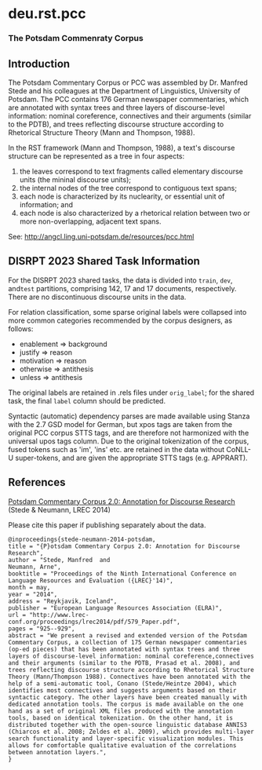 # deu.rst.pcc

### The Potsdam Commenraty Corpus


## Introduction

The Potsdam Commentary Corpus or PCC was assembled by Dr. Manfred Stede and his colleagues at the Department of Linguistics, University of Potsdam. The PCC contains 176 German newspaper commentaries, which are annotated with syntax trees and three layers of discourse-level information: nominal coreference, connectives and their arguments (similar to the PDTB), and trees reflecting discourse structure according to Rhetorical Structure Theory (Mann and Thompson, 1988).

In the RST framework (Mann and Thompson, 1988), a text's discourse structure can be represented as a tree in four aspects:

1. the leaves correspond to text fragments called elementary discourse units (the mininal discourse units);
2. the internal nodes of the tree correspond to contiguous text spans;
3. each node is characterized by its nuclearity, or essential unit of information; and
4. each node is also characterized by a rhetorical relation between two or more non-overlapping, adjacent text spans.

See: http://angcl.ling.uni-potsdam.de/resources/pcc.html


## DISRPT 2023 Shared Task Information

For the DISRPT 2023 shared tasks, the data is divided into `train`, `dev`, and`test` partitions,
comprising 142, 17 and 17 documents, respectively.
There are no discontinuous discourse units in the data.

For relation classification, some sparse original labels were collapsed into more common categories recommended by the corpus designers, as follows:

* enablement => background
* justify => reason
* motivation => reason
* otherwise => antithesis
* unless => antithesis

The original labels are retained in .rels files under `orig_label`;
for the shared task, the final `label` column should be predicted.

Syntactic (automatic) dependency parses are made available using Stanza
with the 2.7 GSD model for German, but xpos tags are taken from the original PCC corpus STTS tags,
and are therefore not harmonized with the universal upos tags column.
Due to the original tokenization of the corpus,
fused tokens such as 'im', 'ins' etc. are retained in the data without CoNLL-U super-tokens,
and are given the appropriate STTS tags (e.g. APPRART).



## References

[Potsdam Commentary Corpus 2.0: Annotation for Discourse Research](https://aclanthology.org/L14-1468/) (Stede & Neumann, LREC 2014)

Please cite this paper if publishing separately about the data.

```
@inproceedings{stede-neumann-2014-potsdam,
title = "{P}otsdam Commentary Corpus 2.0: Annotation for Discourse Research",
author = "Stede, Manfred  and
Neumann, Arne",
booktitle = "Proceedings of the Ninth International Conference on Language Resources and Evaluation ({LREC}'14)",
month = may,
year = "2014",
address = "Reykjavik, Iceland",
publisher = "European Language Resources Association (ELRA)",
url = "http://www.lrec-conf.org/proceedings/lrec2014/pdf/579_Paper.pdf",
pages = "925--929",
abstract = "We present a revised and extended version of the Potsdam Commentary Corpus, a collection of 175 German newspaper commentaries (op-ed pieces) that has been annotated with syntax trees and three layers of discourse-level information: nominal coreference,connectives and their arguments (similar to the PDTB, Prasad et al. 2008), and trees reflecting discourse structure according to Rhetorical Structure Theory (Mann/Thompson 1988). Connectives have been annotated with the help of a semi-automatic tool, Conano (Stede/Heintze 2004), which identifies most connectives and suggests arguments based on their syntactic category. The other layers have been created manually with dedicated annotation tools. The corpus is made available on the one hand as a set of original XML files produced with the annotation tools, based on identical tokenization. On the other hand, it is distributed together with the open-source linguistic database ANNIS3 (Chiarcos et al. 2008; Zeldes et al. 2009), which provides multi-layer search functionality and layer-specific visualization modules. This allows for comfortable qualitative evaluation of the correlations between annotation layers.",
}
```

